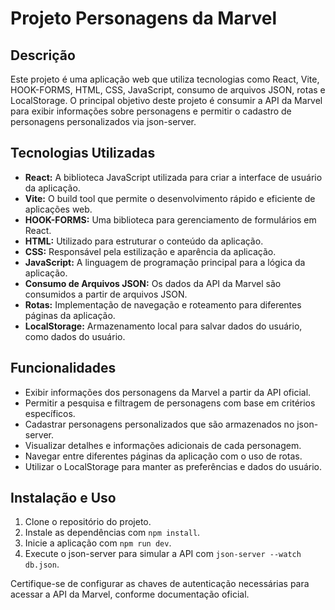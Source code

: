 # Projeto Personagens da Marvel

## Descrição
Este projeto é uma aplicação web que utiliza tecnologias como React, Vite, HOOK-FORMS, HTML, CSS, JavaScript, consumo de arquivos JSON, rotas e LocalStorage. O principal objetivo deste projeto é consumir a API da Marvel para exibir informações sobre personagens e permitir o cadastro de personagens personalizados via json-server.

## Tecnologias Utilizadas
- **React:** A biblioteca JavaScript utilizada para criar a interface de usuário da aplicação.
- **Vite:** O build tool que permite o desenvolvimento rápido e eficiente de aplicações web.
- **HOOK-FORMS:** Uma biblioteca para gerenciamento de formulários em React.
- **HTML:** Utilizado para estruturar o conteúdo da aplicação.
- **CSS:** Responsável pela estilização e aparência da aplicação.
- **JavaScript:** A linguagem de programação principal para a lógica da aplicação.
- **Consumo de Arquivos JSON:** Os dados da API da Marvel são consumidos a partir de arquivos JSON.
- **Rotas:** Implementação de navegação e roteamento para diferentes páginas da aplicação.
- **LocalStorage:** Armazenamento local para salvar dados do usuário, como dados do usuário.

## Funcionalidades
- Exibir informações dos personagens da Marvel a partir da API oficial.
- Permitir a pesquisa e filtragem de personagens com base em critérios específicos.
- Cadastrar personagens personalizados que são armazenados no json-server.
- Visualizar detalhes e informações adicionais de cada personagem.
- Navegar entre diferentes páginas da aplicação com o uso de rotas.
- Utilizar o LocalStorage para manter as preferências e dados do usuário.

## Instalação e Uso
1. Clone o repositório do projeto.
2. Instale as dependências com `npm install`.
3. Inicie a aplicação com `npm run dev`.
4. Execute o json-server para simular a API com `json-server --watch db.json`.


Certifique-se de configurar as chaves de autenticação necessárias para acessar a API da Marvel, conforme documentação oficial.



